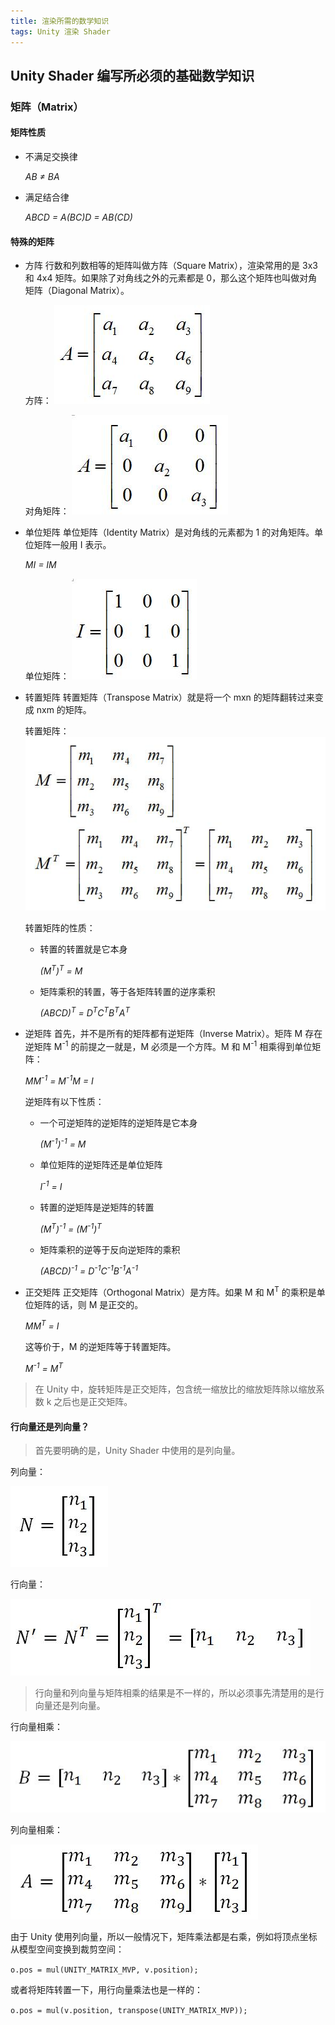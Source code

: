```yaml
---
title: 渲染所需的数学知识
tags: Unity 渲染 Shader
---
```


## Unity Shader 编写所必须的基础数学知识

### 矩阵（Matrix）

#### 矩阵性质

* 不满足交换律

	*AB ≠ BA*

* 满足结合律

	*ABCD = A(BC)D = AB(CD)*

#### 特殊的矩阵

* 方阵
行数和列数相等的矩阵叫做方阵（Square Matrix），渲染常用的是 3x3 和 4x4 矩阵。如果除了对角线之外的元素都是 0，那么这个矩阵也叫做对角矩阵（Diagonal Matrix）。

	方阵：
	![](/post_img/square-matrix.jpg)

	对角矩阵：
	![](/post_img/diagonal-matrix.jpg)

* 单位矩阵
单位矩阵（Identity Matrix）是对角线的元素都为 1 的对角矩阵。单位矩阵一般用 I 表示。

	*MI = IM*

	单位矩阵：
	![](/post_img/identity-matrix.jpg)

* 转置矩阵
转置矩阵（Transpose Matrix）就是将一个 mxn 的矩阵翻转过来变成 nxm 的矩阵。

	转置矩阵：
	![](/post_img/transpose-matrix.jpg)

	转置矩阵的性质：

	* 转置的转置就是它本身

		*(M<sup>T</sup>)<sup>T</sup> = M*

	* 矩阵乘积的转置，等于各矩阵转置的逆序乘积

		*(ABCD)<sup>T</sup> = D<sup>T</sup>C<sup>T</sup>B<sup>T</sup>A<sup>T</sup>*

* 逆矩阵
首先，并不是所有的矩阵都有逆矩阵（Inverse Matrix）。矩阵 M 存在逆矩阵 M<sup>-1</sup> 的前提之一就是，M 必须是一个方阵。M 和 M<sup>-1</sup> 相乘得到单位矩阵：

	*MM<sup>-1</sup> = M<sup>-1</sup>M = I*

	逆矩阵有以下性质：

	* 一个可逆矩阵的逆矩阵的逆矩阵是它本身

		*(M<sup>-1</sup>)<sup>-1</sup> = M*

	* 单位矩阵的逆矩阵还是单位矩阵

		*I<sup>-1</sup> = I*

	* 转置的逆矩阵是逆矩阵的转置

		*(M<sup>T</sup>)<sup>-1</sup> = (M<sup>-1</sup>)<sup>T</sup>*

	* 矩阵乘积的逆等于反向逆矩阵的乘积

		*(ABCD)<sup>-1</sup> = D<sup>-1</sup>C<sup>-1</sup>B<sup>-1</sup>A<sup>-1</sup>*

* 正交矩阵
正交矩阵（Orthogonal Matrix）是方阵。如果 M 和 M<sup>T</sup> 的乘积是单位矩阵的话，则 M 是正交的。

	*MM<sup>T</sup> = I*

	这等价于，M 的逆矩阵等于转置矩阵。

	*M<sup>-1</sup> = M<sup>T</sup>*

> 在 Unity 中，旋转矩阵是正交矩阵，包含统一缩放比的缩放矩阵除以缩放系数 k 之后也是正交矩阵。

####  行向量还是列向量？

> 首先要明确的是，Unity Shader 中使用的是列向量。

列向量：

![列向量](/post_img/column-vector.jpg)

行向量：

![行向量](/post_img/row-vector.jpg)

> 行向量和列向量与矩阵相乘的结果是不一样的，所以必须事先清楚用的是行向量还是列向量。

行向量相乘：

![](/post_img/row-vector-mul.jpg)

列向量相乘：

![](/post_img/column-vector-mul.jpg)

由于 Unity 使用列向量，所以一般情况下，矩阵乘法都是右乘，例如将顶点坐标从模型空间变换到裁剪空间：

`o.pos = mul(UNITY_MATRIX_MVP, v.position);`

或者将矩阵转置一下，用行向量乘法也是一样的：

`o.pos = mul(v.position, transpose(UNITY_MATRIX_MVP));`
